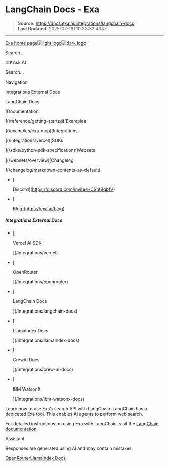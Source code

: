 # LangChain Docs - Exa

> **Source:** https://docs.exa.ai/integrations/langchain-docs  
> **Last Updated:** 2025-07-16T10:33:32.434Z

---

[Exa home page![light logo](https://mintlify.s3.us-west-1.amazonaws.com/exa-52/logo/light.png)![dark logo](https://mintlify.s3.us-west-1.amazonaws.com/exa-52/logo/dark.png)](/)

Search...

⌘KAsk AI

Search...

Navigation

Integrations External Docs

LangChain Docs

[Documentation

](/reference/getting-started)[Examples

](/examples/exa-mcp)[Integrations

](/integrations/vercel)[SDKs

](/sdks/python-sdk-specification)[Websets

](/websets/overview)[Changelog

](/changelog/markdown-contents-as-default)

*   [
    
    Discord](https://discord.com/invite/HCShtBqbfV)
*   [
    
    Blog](https://exa.ai/blog)

##### Integrations External Docs

*   [
    
    Vercel AI SDK
    
    
    
    ](/integrations/vercel)
*   [
    
    OpenRouter
    
    
    
    ](/integrations/openrouter)
*   [
    
    LangChain Docs
    
    
    
    ](/integrations/langchain-docs)
*   [
    
    LlamaIndex Docs
    
    
    
    ](/integrations/llamaIndex-docs)
*   [
    
    CrewAI Docs
    
    
    
    ](/integrations/crew-ai-docs)
*   [
    
    IBM WatsonX
    
    
    
    ](/integrations/ibm-watsonx-docs)

Learn how to use Exa’s search API with LangChain. LangChain has a dedicated Exa tool. This enables AI agents to perform web search.

For detailed instructions on using Exa with LangChain, visit the [LangChain documentation](https://python.langchain.com/v0.2/docs/integrations/tools/exa_search/#using-the-exa-sdk-as-langchain-agent-tools).

Assistant

Responses are generated using AI and may contain mistakes.

[OpenRouter](/integrations/openrouter)[LlamaIndex Docs](/integrations/llamaIndex-docs)